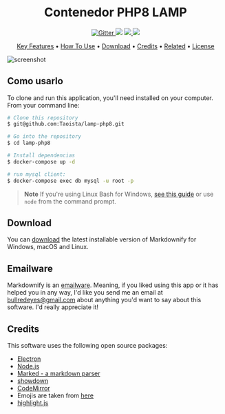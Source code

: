 
<h1 align="center">
  <br>
  <a href="https://www.google.com/imgres?imgurl=https%3A%2F%2Fcamo.githubusercontent.com%2Ffea941fe5871f2d724f265dd678ca045b1f1f3e3fb2e469beb28f4d3b2315d39%2F68747470733a2f2f676973742e6769746875622e636f6d2f6d72636f64656465762f38663963336363353639386639386164656366616562643739376235373134652f7261772f353537346364323031656266386231623132386663323030343363633961646533376366346261612f696d6167652d646f636b65722e706e67&imgrefurl=https%3A%2F%2Fgist.github.com%2Fmrcodedev%2F8f9c3cc5698f98adecfaebd797b5714e&tbnid=eJWKdKQbAHJXiM&vet=12ahUKEwiavLm62uD8AhXosJUCHdKZCG8QMygCegUIARDEAQ..i&docid=4L684utAmU4vUM&w=336&h=287&q=image%20docker%20para%20git&client=opera&ved=2ahUKEwiavLm62uD8AhXosJUCHdKZCG8QMygCegUIARDEAQ" alt="Markdownify" width="200"></a>
  <br>
  Contenedor PHP8 LAMP
  <br>
</h1>

<h4 align="center"></h4>

<p align="center">
  <a href="https://badge.fury.io/js/electron-markdownify">
    <img src="https://badge.fury.io/js/electron-markdownify.svg"
         alt="Gitter">
  </a>
  <a href="https://gitter.im/amitmerchant1990/electron-markdownify"><img src="https://badges.gitter.im/amitmerchant1990/electron-markdownify.svg"></a>
  <a href="https://saythanks.io/to/bullredeyes@gmail.com">
      <img src="https://img.shields.io/badge/SayThanks.io-%E2%98%BC-1EAEDB.svg">
  </a>
  <a href="https://www.paypal.me/AmitMerchant">
    <img src="https://img.shields.io/badge/$-donate-ff69b4.svg?maxAge=2592000&amp;style=flat">
  </a>
</p>

<p align="center">
  <a href="#key-features">Key Features</a> •
  <a href="#how-to-use">How To Use</a> •
  <a href="#download">Download</a> •
  <a href="#credits">Credits</a> •
  <a href="#related">Related</a> •
  <a href="#license">License</a>
</p>

![screenshot](https://raw.githubusercontent.com/amitmerchant1990/electron-markdownify/master/app/img/markdownify.gif)



## Como usarlo

To clone and run this application, you'll need installed on your computer. From your command line:

```bash
# Clone this repository
$ git@github.com:Taoista/lamp-php8.git

# Go into the repository
$ cd lamp-php8

# Install dependencias
$ docker-compose up -d

# run mysql client:
$ docker-compose exec db mysql -u root -p
```

> **Note**
> If you're using Linux Bash for Windows, [see this guide](https://www.howtogeek.com/261575/how-to-run-graphical-linux-desktop-applications-from-windows-10s-bash-shell/) or use `node` from the command prompt.


## Download

You can [download](https://github.com/amitmerchant1990/electron-markdownify/releases/tag/v1.2.0) the latest installable version of Markdownify for Windows, macOS and Linux.

## Emailware

Markdownify is an [emailware](https://en.wiktionary.org/wiki/emailware). Meaning, if you liked using this app or it has helped you in any way, I'd like you send me an email at <bullredeyes@gmail.com> about anything you'd want to say about this software. I'd really appreciate it!

## Credits

This software uses the following open source packages:

- [Electron](http://electron.atom.io/)
- [Node.js](https://nodejs.org/)
- [Marked - a markdown parser](https://github.com/chjj/marked)
- [showdown](http://showdownjs.github.io/showdown/)
- [CodeMirror](http://codemirror.net/)
- Emojis are taken from [here](https://github.com/arvida/emoji-cheat-sheet.com)
- [highlight.js](https://highlightjs.org/)
